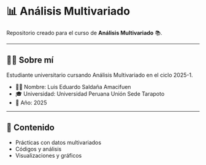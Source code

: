 # 📊 Análisis Multivariado

Repositorio creado para el curso de **Análisis Multivariado** 📚.

---

## 👨‍🎓 Sobre mí

Estudiante universitario cursando Análisis Multivariado en el ciclo 2025-1.

- 🧑‍💻 Nombre: Luis Eduardo Saldaña Amacifuen 
- 🎓 Universidad: Universidad Peruana Unión Sede Tarapoto  
- 📆 Año: 2025

---

## 📂 Contenido

- Prácticas con datos multivariados  
- Códigos y análisis  
- Visualizaciones y gráficos
